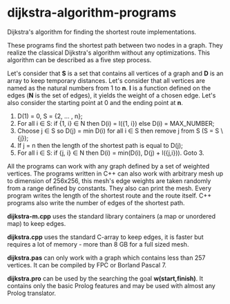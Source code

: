 # dijkstra-algorithm-programs
Dijkstra's algorithm for finding the shortest route implementations.

These programs find the shortest path between two nodes in a graph.  They realize the classical Dijkstra's algorithm without any optimizations.  This algorithm can be described as a five step process.

Let's consider that **S** is a set that contains all vertices of a graph and **D** is an array to keep temporary distances.  Let's consider that all vertices are named as the natural numbers from 1 to **n**.  **l** is a function defined on the edges (**N** is the set of edges), it yields the weight of a chosen edge.  Let's also consider the starting point at 0 and the ending point at **n**.

1. D(1) = 0, S = {2, ... , n};
2. For all i ∈ S: if {1, i} ∈ N then D(i) = l({1, i}) else D(i) = MAX_NUMBER;
3. Choose j ∈ S so D(j) = min D(i) for all i ∈ S then remove j from S (S = S \ {j});
4. If j = n then the length of the shortest path is equal to D(j);
5. For all i ∈ S: if {j, i} ∈ N then D(i) = min(D(i), D(j) + l({j,i})). Goto 3.

All the programs can work with any graph defined by a set of weighted vertices.  The programs written in C++ can also work with arbitrary mesh up to dimension of 256x256, this mesh's edge weights are taken randomly from a range defined by constants.  They also can print the mesh.  Every program writes the length of the shortest route and the route itself.  C++ programs also write the number of edges of the shortest path.

**dijkstra-m.cpp** uses the standard library containers (a map or unordered map) to keep edges.

**dijkstra.cpp** uses the standard C-array to keep edges, it is faster but requires a lot of memory - more than 8 GB for a full sized mesh.

**dijkstra.pas** can only work with a graph which contains less than 257 vertices.  It can be compiled by FPC or Borland Pascal 7.

**dijkstra.pro** can be used by the searching the goal **w(start,finish)**.  It contains only the basic Prolog features and may be used with almost any Prolog translator.
